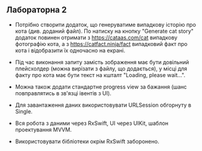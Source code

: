 ##  Лабораторна 2

* Потрібно створити додаток, що генеруватиме випадкову історію про кота (див. доданий файл).
По натиску на кнопку "Generate cat story" додаток повинен отримати з https://cataas.com/cat випадкову фотографію кота,
а з https://catfact.ninja/fact випадковий факт про кота і відобразити їх одночасно на екрані.

* Під час виконання запиту замість зображення має бути довільний плейсхолдер (можна вирізати з файлу, що додається),
у місці для факту про кота має бути текст на кшталт "Loading, please wait...".

* Можна також додати стандартне progress view за бажання (шанс повправлятись в зв'язці івентів з UI).
* Для завантаження даних використовувати URLSession обгорнуту в Single.
* Вся робота з даними через RxSwift, UI через UIKit, шаблон проектування MVVM.
* Використовувати бібліотеки окрім RxSwift заборонено.
